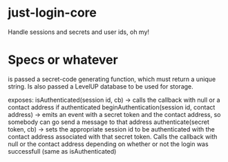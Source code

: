 just-login-core
===============

Handle sessions and secrets and user ids, oh my!

Specs or whatever
=================

is passed a secret-code generating function, which must return a unique string.  Is also passed a LevelUP database to be used for storage.

exposes:
isAuthenticated(session id, cb) -> calls the callback with null or a contact address if authenticated
beginAuthentication(session id, contact address) -> emits an event with a secret token and the contact address, so somebody can go send a message to that address
authenticate(secret token, cb) -> sets the appropriate session id to be authenticated with the contact address associated with that secret token.  Calls the callback with null or the contact address depending on whether or not the login was successfull (same as isAuthenticated)
